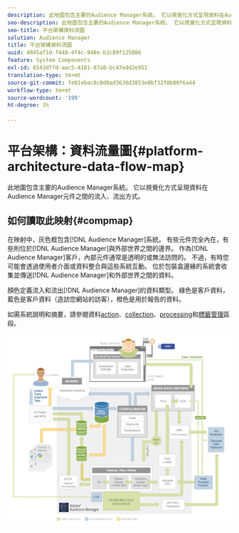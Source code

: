 ```yaml
---
description: 此地圖包含主要的Audience Manager系統。 它以視覺化方式呈現資料在Audience Manager元件之間的流入、流出方式。
seo-description: 此地圖包含主要的Audience Manager系統。 它以視覺化方式呈現資料在Audience Manager元件之間的流入、流出方式。
seo-title: 平台架構資料流圖
solution: Audience Manager
title: 平台架構資料流圖
uuid: d845af1d-f448-4f4c-948e-b2c89f125086
feature: System Components
exl-id: 6543df7d-aac5-4181-87a8-bc47edd2e951
translation-type: tm+mt
source-git-commit: fe01ebac8c0d0ad3630d3853e0bf32f0b00f6a44
workflow-type: tm+mt
source-wordcount: '199'
ht-degree: 3%

---
```


# 平台架構：資料流量圖{#platform-architecture-data-flow-map}

此地圖包含主要的Audience Manager系統。 它以視覺化方式呈現資料在Audience Manager元件之間的流入、流出方式。

## 如何讀取此映射{#compmap}

<!-- 

c_compmap.xml

 -->

在映射中，灰色框包含[!DNL Audience Manager]系統。 有些元件完全內在，有些則位於[!DNL Audience Manager]與外部世界之間的邊界。 作為[!DNL Audience Manager]客戶，內部元件通常是透明的或無法訪問的。 不過，有時您可能會透過使用者介面或資料整合與這些系統互動。 位於包裝盒邊緣的系統會收集並傳送[!DNL Audience Manager]和外部世界之間的資料。

顏色定義流入和流出[!DNL Audience Manager]的資料類型。 綠色是客戶資料，藍色是客戶資料（造訪您網站的訪客），橙色是用於報告的資料。

如需系統說明和摘要，請參閱資料[action](../../reference/system-components/components-data-action.md)、[collection](../../reference/system-components/components-data-collection.md)、[processing](../../reference/system-components/components-data-processing.md)和[標籤管理](../../reference/system-components/components-tag-management.md)區段。

![](assets/flowmap.png)
